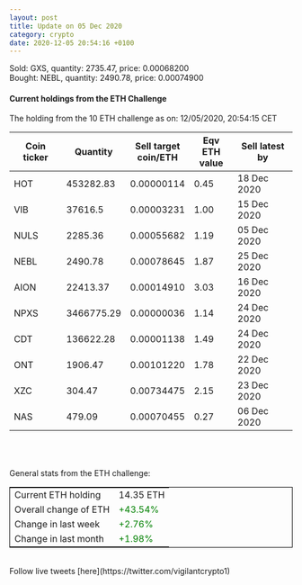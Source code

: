 ```yaml
---
layout: post
title: Update on 05 Dec 2020
category: crypto
date: 2020-12-05 20:54:16 +0100
---
```

<!-- Global site tag (gtag.js) - Google Analytics -->
<script async src="https://www.googletagmanager.com/gtag/js?id=UA-103831149-5"></script>
<script>
  window.dataLayer = window.dataLayer || [];
  function gtag(){dataLayer.push(arguments);}
  gtag('js', new Date());

  gtag('config', 'UA-103831149-5');
</script>
Sold: GXS, quantity:      2735.47, price:   0.00068200<br>Bought: NEBL, quantity:      2490.78, price:   0.00074900<br>

#### Current holdings from the ETH Challenge

The holding from the 10 ETH challenge as on: 12/05/2020, 20:54:15 CET

|Coin ticker|Quantity|Sell target<br>coin/ETH|Eqv ETH<br>value|Sell latest by|
|-----------|--------|-----------|-----------|--------------|
HOT|453282.83|  0.00000114|0.45|18 Dec 2020|
VIB|37616.5|  0.00003231|1.00|15 Dec 2020|
NULS|2285.36|  0.00055682|1.19|05 Dec 2020|
NEBL|2490.78|  0.00078645|1.87|25 Dec 2020|
AION|22413.37|  0.00014910|3.03|16 Dec 2020|
NPXS|3466775.29|  0.00000036|1.14|24 Dec 2020|
CDT|136622.28|  0.00001138|1.49|24 Dec 2020|
ONT|1906.47|  0.00101220|1.78|22 Dec 2020|
XZC|304.47|  0.00734475|2.15|23 Dec 2020|
NAS|479.09|  0.00070455|0.27|06 Dec 2020|

<br>
<br>
<br>
General stats from the ETH challenge:

<table style="border:1px solid black;margin-left:auto;margin-right:auto;">
	<tbody>
	<tr>
		<td>Current ETH holding</td>
		<td>     14.35 ETH</td>
	</tr>
	<tr>
		<td>Overall change of ETH</td>
		<td><font color="green">+43.54%</font></td>
	</tr>
	<tr>
		<td>Change in last week</td>
		<td><font color="green">+2.76%</font></td>
	</tr>
	<tr>
		<td>Change in last month</td>
		<td><font color="green">+1.98%</font></td>
	</tr>
	</tbody>
</table>

<br>
Follow live tweets [here](https://twitter.com/vigilantcrypto1)
<br>
<br>